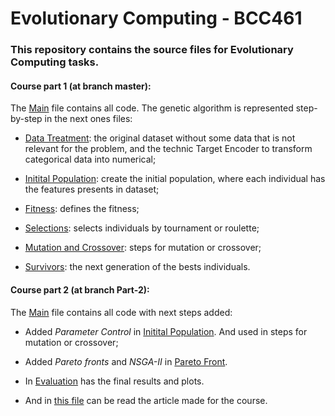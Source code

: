 <h1> Evolutionary Computing - BCC461 </h1>
<h3> This repository contains the source files for Evolutionary Computing tasks.</h3>

<h4>Course part 1 (at branch master):</h4>
The <a href="https://github.com/lrssv/ComputacaoEvolutiva/blob/master/Data_treatment.ipynb">Main</a> file contains all code. The genetic algorithm is represented step-by-step in the next ones files:

* <a href="https://github.com/lrssv/ComputacaoEvolutiva/blob/master/Data_treatment.ipynb">Data Treatment</a>: the original dataset without some data that is not relevant for the problem, and the technic Target Encoder to transform categorical data into numerical;

* <a href="https://github.com/lrssv/ComputacaoEvolutiva/blob/master/Initial_population.ipynb">Initital Population</a>: create the initial population, where each individual has the features presents in dataset;

* <a href="https://github.com/lrssv/ComputacaoEvolutiva/blob/master/Fitness.ipynb">Fitness</a>: defines the fitness;

* <a href="https://github.com/lrssv/ComputacaoEvolutiva/blob/master/Pop_Management.ipynb">Selections</a>: selects individuals by tournament or roulette;

* <a href="https://github.com/lrssv/ComputacaoEvolutiva/blob/master/MutationandCrossover.ipynb">Mutation and Crossover</a>: steps for mutation or crossover;

* <a href="https://github.com/lrssv/ComputacaoEvolutiva/blob/master/Survivors.ipynb">Survivors</a>: the next generation of the bests individuals.

<h4>Course part 2 (at branch Part-2):</h4>

The <a href="https://github.com/lrssv/ComputacaoEvolutiva/tree/Part-2">Main</a> file contains all code with next steps added:

* Added _Parameter Control_ in <a href="https://github.com/lrssv/ComputacaoEvolutiva/blob/Part-2/Initial_population.ipynb">Initital Population</a>. And used in steps for mutation or crossover;

* Added _Pareto fronts_ and _NSGA-II_ in <a href="https://github.com/lrssv/ComputacaoEvolutiva/blob/Part-2/Pareto_front.ipynb">Pareto Front</a>. 

* In <a href="https://github.com/lrssv/ComputacaoEvolutiva/blob/Part-2/Pareto_front.ipynb">Evaluation</a> has the final results and plots. 

* And in <a href="https://github.com/lrssv/ComputacaoEvolutiva/blob/master/Artigo_ComputacaoEvolutiva.pdf">this file</a> can be read the article made for the course.

